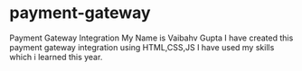 # payment-gateway
Payment Gateway Integration
My Name is Vaibahv Gupta I have created this payment gateway integration using HTML,CSS,JS
I have used my skills which i learned this year.

